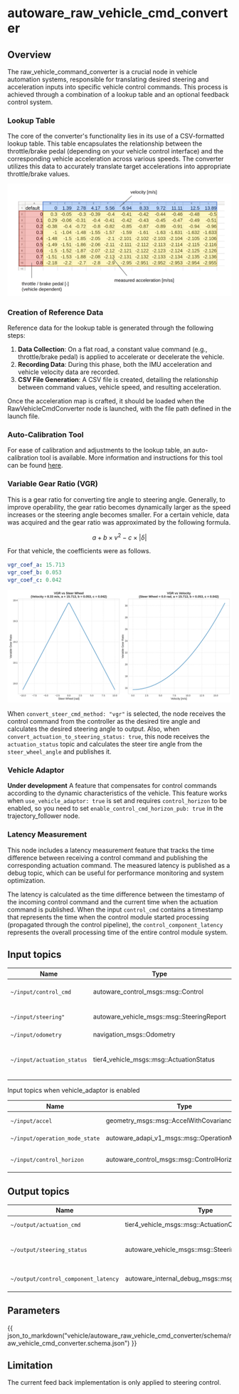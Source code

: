 # autoware_raw_vehicle_cmd_converter

## Overview

The raw_vehicle_command_converter is a crucial node in vehicle automation systems, responsible for translating desired steering and acceleration inputs into specific vehicle control commands. This process is achieved through a combination of a lookup table and an optional feedback control system.

### Lookup Table

The core of the converter's functionality lies in its use of a CSV-formatted lookup table. This table encapsulates the relationship between the throttle/brake pedal (depending on your vehicle control interface) and the corresponding vehicle acceleration across various speeds. The converter utilizes this data to accurately translate target accelerations into appropriate throttle/brake values.

![accel-brake-map-table](./figure/accel-brake-map-table.png)

### Creation of Reference Data

Reference data for the lookup table is generated through the following steps:

1. **Data Collection**: On a flat road, a constant value command (e.g., throttle/brake pedal) is applied to accelerate or decelerate the vehicle.
2. **Recording Data**: During this phase, both the IMU acceleration and vehicle velocity data are recorded.
3. **CSV File Generation**: A CSV file is created, detailing the relationship between command values, vehicle speed, and resulting acceleration.

Once the acceleration map is crafted, it should be loaded when the RawVehicleCmdConverter node is launched, with the file path defined in the launch file.

### Auto-Calibration Tool

For ease of calibration and adjustments to the lookup table, an auto-calibration tool is available. More information and instructions for this tool can be found [here](https://github.com/autowarefoundation/autoware_universe/blob/main/vehicle/autoware_accel_brake_map_calibrator/README.md).

### Variable Gear Ratio (VGR)

This is a gear ratio for converting tire angle to steering angle. Generally, to improve operability, the gear ratio becomes dynamically larger as the speed increases or the steering angle becomes smaller. For a certain vehicle, data was acquired and the gear ratio was approximated by the following formula.

$$
a + b \times v^2 - c \times \lvert \delta \rvert
$$

For that vehicle, the coefficients were as follows.

```yaml
vgr_coef_a: 15.713
vgr_coef_b: 0.053
vgr_coef_c: 0.042
```

![vgr](./figure/vgr.svg)

When `convert_steer_cmd_method: "vgr"` is selected, the node receives the control command from the controller as the desired tire angle and calculates the desired steering angle to output.
Also, when `convert_actuation_to_steering_status: true`, this node receives the `actuation_status` topic and calculates the steer tire angle from the `steer_wheel_angle` and publishes it.

### Vehicle Adaptor

**Under development**
A feature that compensates for control commands according to the dynamic characteristics of the vehicle.
This feature works when `use_vehicle_adaptor: true` is set and requires `control_horizon` to be enabled, so you need to set `enable_control_cmd_horizon_pub: true` in the trajectory_follower node.

### Latency Measurement

This node includes a latency measurement feature that tracks the time difference between receiving a control command and publishing the corresponding actuation command. The measured latency is published as a debug topic, which can be useful for performance monitoring and system optimization.

The latency is calculated as the time difference between the timestamp of the incoming control command and the current time when the actuation command is published. When the input `control_cmd` contains a timestamp that represents the time when the control module started processing (propagated through the control pipeline), the `control_component_latency` represents the overall processing time of the entire control module system.

## Input topics

| Name                       | Type                                       | Description                                                                                                                                                                                                                                                                                       |
| -------------------------- | ------------------------------------------ | ------------------------------------------------------------------------------------------------------------------------------------------------------------------------------------------------------------------------------------------------------------------------------------------------- |
| `~/input/control_cmd`      | autoware_control_msgs::msg::Control        | target `velocity/acceleration/steering_angle/steering_angle_velocity` is necessary to calculate actuation command.                                                                                                                                                                                |
| `~/input/steering"`        | autoware_vehicle_msgs::msg::SteeringReport | subscribe only when `convert_actuation_to_steering_status: false`. current status of steering used for steering feed back control                                                                                                                                                                 |
| `~/input/odometry`         | navigation_msgs::Odometry                  | twist topic in odometry is used.                                                                                                                                                                                                                                                                  |
| `~/input/actuation_status` | tier4_vehicle_msgs::msg::ActuationStatus   | actuation status is assumed to receive the same type of status as sent to the vehicle side. For example, if throttle/brake pedal/steer_wheel_angle is sent, the same type of status is received. In the case of steer_wheel_angle, it is used to calculate steer_tire_angle and VGR in this node. |

Input topics when vehicle_adaptor is enabled

| Name                           | Type                                            | Description             |
| ------------------------------ | ----------------------------------------------- | ----------------------- |
| `~/input/accel`                | geometry_msgs::msg::AccelWithCovarianceStamped; | acceleration status     |
| `~/input/operation_mode_state` | autoware_adapi_v1_msgs::msg::OperationModeState | operation mode status   |
| `~/input/control_horizon`      | autoware_control_msgs::msg::ControlHorizon      | control horizon command |

## Output topics

| Name                                 | Type                                              | Description                                                                                                                          |
| ------------------------------------ | ------------------------------------------------- | ------------------------------------------------------------------------------------------------------------------------------------ |
| `~/output/actuation_cmd`             | tier4_vehicle_msgs::msg::ActuationCommandStamped  | actuation command for vehicle to apply mechanical input                                                                              |
| `~/output/steering_status`           | autoware_vehicle_msgs::msg::SteeringReport        | publish only when `convert_actuation_to_steering_status: true`. steer tire angle is calculated from steer wheel angle and published. |
| `~/output/control_component_latency` | autoware_internal_debug_msgs::msg::Float64Stamped | control system latency measurement from control command reception to actuation command publication                                   |

## Parameters

{{ json_to_markdown("vehicle/autoware_raw_vehicle_cmd_converter/schema/raw_vehicle_cmd_converter.schema.json") }}

## Limitation

The current feed back implementation is only applied to steering control.
